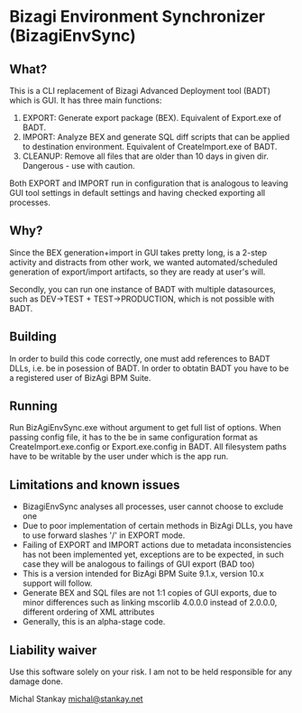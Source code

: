 ﻿Bizagi Environment Synchronizer (BizagiEnvSync)
===============================================

What?
-----
This is a CLI replacement of Bizagi Advanced Deployment tool (BADT) which is GUI. It has three main functions:

1. EXPORT: Generate export package (BEX). Equivalent of Export.exe of BADT.
2. IMPORT: Analyze BEX and generate SQL diff scripts that can be applied to destination environment. Equivalent
   of CreateImport.exe of BADT.
3. CLEANUP: Remove all files that are older than 10 days in given dir. Dangerous - use with caution.

Both EXPORT and IMPORT run in configuration that is analogous to leaving GUI tool settings in default settings and
having checked exporting all processes.

Why?
----
Since the BEX generation+import in GUI takes pretty long, is a 2-step activity and distracts from other work, 
we wanted automated/scheduled generation of export/import artifacts, so they are ready at user's will.

Secondly, you can run one instance of BADT with multiple datasources, such as DEV->TEST + TEST->PRODUCTION,
which is not possible with BADT.

Building
--------
In order to build this code correctly, one must add references to BADT DLLs, i.e. be in posession of BADT. In order 
to obtatin BADT you have to be a registered user of BizAgi BPM Suite.

Running
-------
Run BizAgiEnvSync.exe without argument to get full list of options. When passing config file, it has to 
the be in same configuration format as CreateImport.exe.config or Export.exe.config in BADT. All filesystem paths 
have to be writable by the user under which is the app run.

Limitations and known issues
----------------------------
- BizagiEnvSync analyses all processes, user cannot choose to exclude one
- Due to poor implementation of certain methods in BizAgi DLLs, you have to use forward slashes '/' in EXPORT mode.
- Failing of EXPORT and IMPORT actions due to metadata inconsistencies has not been implemented yet, exceptions 
  are to be expected, in such case they will be analogous to failings of GUI export (BAD too)
- This is a version intended for BizAgi BPM Suite 9.1.x, version 10.x support will follow.
- Generate BEX and SQL files are not 1:1 copies of GUI exports, due to minor differences such as linking mscorlib 4.0.0.0
  instead of 2.0.0.0, different ordering of XML attributes
- Generally, this is an alpha-stage code.

Liability waiver
----------------
Use this software solely on your risk. I am not to be held responsible for any damage done.

Michal Stankay 
<michal@stankay.net>
